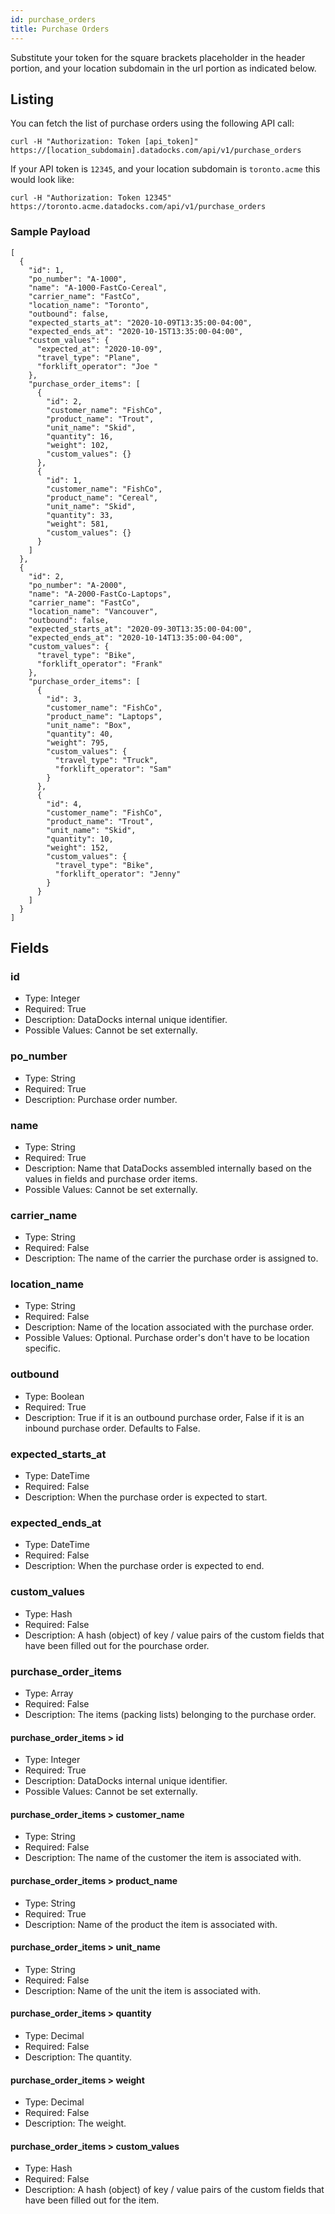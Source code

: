 ```yaml
---
id: purchase_orders
title: Purchase Orders
---
```


Substitute your token for the square brackets placeholder in the header portion, and your location subdomain in the url portion as indicated below.

## Listing

You can fetch the list of purchase orders using the following API call:

```
curl -H "Authorization: Token [api_token]" https://[location_subdomain].datadocks.com/api/v1/purchase_orders
```

If your API token is `12345`, and your location subdomain is `toronto.acme` this would look like:

```
curl -H "Authorization: Token 12345" https://toronto.acme.datadocks.com/api/v1/purchase_orders
```


### Sample Payload

```
[
  {
    "id": 1,
    "po_number": "A-1000",
    "name": "A-1000-FastCo-Cereal",
    "carrier_name": "FastCo",
    "location_name": "Toronto",
    "outbound": false,
    "expected_starts_at": "2020-10-09T13:35:00-04:00",
    "expected_ends_at": "2020-10-15T13:35:00-04:00",
    "custom_values": {
      "expected_at": "2020-10-09",
      "travel_type": "Plane",
      "forklift_operator": "Joe "
    },
    "purchase_order_items": [
      {
        "id": 2,
        "customer_name": "FishCo",
        "product_name": "Trout",
        "unit_name": "Skid",
        "quantity": 16,
        "weight": 102,
        "custom_values": {}
      },
      {
        "id": 1,
        "customer_name": "FishCo",
        "product_name": "Cereal",
        "unit_name": "Skid",
        "quantity": 33,
        "weight": 581,
        "custom_values": {}
      }
    ]
  },
  {
    "id": 2,
    "po_number": "A-2000",
    "name": "A-2000-FastCo-Laptops",
    "carrier_name": "FastCo",
    "location_name": "Vancouver",
    "outbound": false,
    "expected_starts_at": "2020-09-30T13:35:00-04:00",
    "expected_ends_at": "2020-10-14T13:35:00-04:00",
    "custom_values": {
      "travel_type": "Bike",
      "forklift_operator": "Frank"
    },
    "purchase_order_items": [
      {
        "id": 3,
        "customer_name": "FishCo",
        "product_name": "Laptops",
        "unit_name": "Box",
        "quantity": 40,
        "weight": 795,
        "custom_values": {
          "travel_type": "Truck",
          "forklift_operator": "Sam"
        }
      },
      {
        "id": 4,
        "customer_name": "FishCo",
        "product_name": "Trout",
        "unit_name": "Skid",
        "quantity": 10,
        "weight": 152,
        "custom_values": {
          "travel_type": "Bike",
          "forklift_operator": "Jenny"
        }
      }
    ]
  }
]
```

## Fields

### id

* Type: Integer
* Required: True
* Description: DataDocks internal unique identifier.
* Possible Values: Cannot be set externally.

### po_number

* Type: String
* Required: True
* Description: Purchase order number.

### name

* Type: String
* Required: True
* Description: Name that DataDocks assembled internally based on the values in fields and purchase order items.
* Possible Values: Cannot be set externally.

### carrier_name

* Type: String
* Required: False
* Description: The name of the carrier the purchase order is assigned to.

### location_name

* Type: String
* Required: False
* Description: Name of the location associated with the purchase order.
* Possible Values: Optional. Purchase order's don't have to be location specific.

### outbound

* Type: Boolean
* Required: True
* Description: True if it is an outbound purchase order, False if it is an inbound purchase order. Defaults to False.

### expected_starts_at

* Type: DateTime
* Required: False
* Description: When the purchase order is expected to start.

### expected_ends_at

* Type: DateTime
* Required: False
* Description: When the purchase order is expected to end.

### custom_values

* Type: Hash
* Required: False
* Description: A hash (object) of key / value pairs of the custom fields that have been filled out for the pourchase order.

### purchase_order_items

* Type: Array
* Required: False
* Description: The items (packing lists) belonging to the purchase order.

#### purchase_order_items > id

* Type: Integer
* Required: True
* Description: DataDocks internal unique identifier.
* Possible Values: Cannot be set externally.

#### purchase_order_items > customer_name

* Type: String
* Required: False
* Description: The name of the customer the item is associated with. 

#### purchase_order_items > product_name

* Type: String
* Required: True
* Description: Name of the product the item is associated with.

#### purchase_order_items > unit_name

* Type: String
* Required: False
* Description: Name of the unit the item is associated with.

#### purchase_order_items > quantity

* Type: Decimal
* Required: False
* Description: The quantity.

#### purchase_order_items > weight

* Type: Decimal
* Required: False
* Description: The weight.

#### purchase_order_items > custom_values

* Type: Hash
* Required: False
* Description: A hash (object) of key / value pairs of the custom fields that have been filled out for the item.
